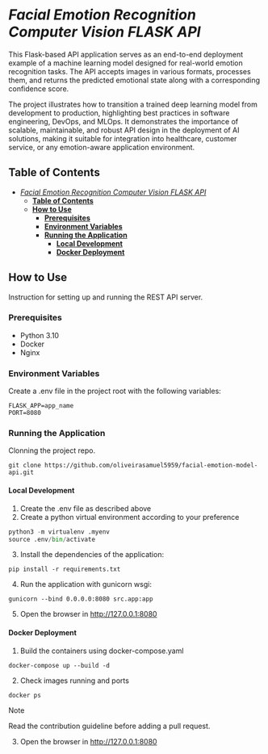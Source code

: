# *Facial Emotion Recognition Computer Vision FLASK API*

This Flask-based API application serves as an end-to-end deployment example of a machine learning model designed for real-world emotion recognition tasks. The API accepts images in various formats, processes them, and returns the predicted emotional state along with a corresponding confidence score.

The project illustrates how to transition a trained deep learning model from development to production, highlighting best practices in software engineering, DevOps, and MLOps. It demonstrates the importance of scalable, maintainable, and robust API design in the deployment of AI solutions, making it suitable for integration into healthcare, customer service, or any emotion-aware application environment.

## **Table of Contents**
- [*Facial Emotion Recognition Computer Vision FLASK API*](#facial-emotion-recognition-computer-vision-flask-api)
  - [**Table of Contents**](#table-of-contents)
  - [**How to Use**](#how-to-use)
    - [**Prerequisites**](#prerequisites)
    - [**Environment Variables**](#environment-variables)
    - [**Running the Application**](#running-the-application)
      - [**Local Development**](#local-development)
      - [**Docker Deployment**](#docker-deployment)
  

## **How to Use**
Instruction for setting up and running the REST API server.

### **Prerequisites**

- Python 3.10
- Docker
- Nginx

### **Environment Variables**
Create a .env file in the project root with the following variables:

````
FLASK_APP=app_name
PORT=8080
````

### **Running the Application**
Clonning the project repo.
````
git clone https://github.com/oliveirasamuel5959/facial-emotion-model-api.git
````

#### **Local Development**
1. Create the .env file as described above
2. Create a python virtual environment according to your preference
````python
python3 -m virtualenv .myenv
source .env/bin/activate
````
3. Install the dependencies of the application:
````
pip install -r requirements.txt
````
4. Run the application with gunicorn wsgi:
````
gunicorn --bind 0.0.0.0:8080 src.app:app
````
5. Open the browser in http://127.0.0.1:8080

#### **Docker Deployment**
1. Build the containers using docker-compose.yaml
````
docker-compose up --build -d
````
2. Check images running and ports
````
docker ps
````
> [!NOTE]  
> Read the contribution guideline before adding a pull request.
> 
3. Open the browser in http://127.0.0.1:8080
